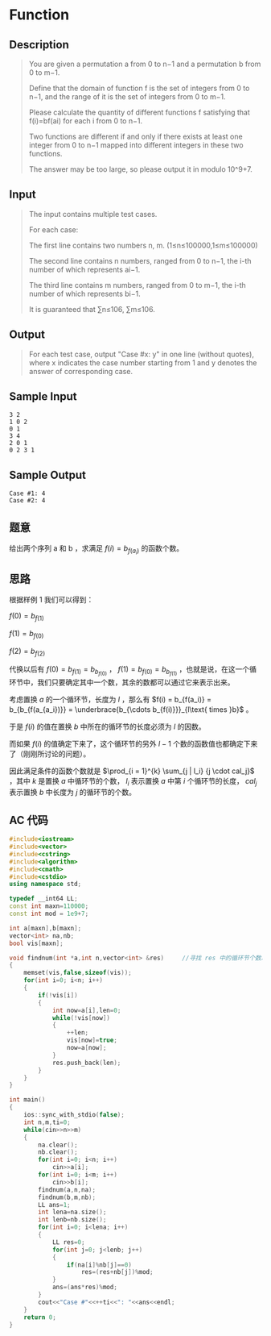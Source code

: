 # Function

## **Description**

> You are given a permutation a from 0 to n−1 and a permutation b from 0 to m−1.
>
> Define that the domain of function f is the set of integers from 0 to n−1, and the range of it is the set of integers from 0 to m−1.
>
> Please calculate the quantity of different functions f satisfying that f(i)=bf(ai) for each i from 0 to n−1.
>
> Two functions are different if and only if there exists at least one integer from 0 to n−1 mapped into different integers in these two functions.
>
> The answer may be too large, so please output it in modulo 10^9+7.



## **Input**

> The input contains multiple test cases.
>
> For each case:
>
> The first line contains two numbers n, m. (1≤n≤100000,1≤m≤100000)
>
> The second line contains n numbers, ranged from 0 to n−1, the i-th number of which represents ai−1.
>
> The third line contains m numbers, ranged from 0 to m−1, the i-th number of which represents bi−1.
>
> It is guaranteed that ∑n≤106, ∑m≤106.



## **Output**

> For each test case, output "Case #x: y" in one line (without quotes), where x indicates the case number starting from 1 and y denotes the answer of corresponding case.



## **Sample Input**

    3 2
    1 0 2
    0 1
    3 4
    2 0 1
    0 2 3 1



## **Sample Output**

    Case #1: 4
    Case #2: 4


## **题意**

给出两个序列 a 和 b ，求满足 $f(i)=b_{f(a_i)}$ 的函数个数。



## **思路**

根据样例 1 我们可以得到：

$f(0)=b_{f(1)}$

$f(1)=b_{f(0)}$

$f(2)=b_{f(2)}$

代换以后有 $f(0)=b_{f(1)}=b_{b_{f(0)}}$ ， $f(1)=b_{f(0)}=b_{b_{f(1)}}$ ，也就是说，在这一个循环节中，我们只要确定其中一个数，其余的数都可以通过它来表示出来。

考虑置换 $a$ 的一个循环节，长度为 $l$ ，那么有 $f(i) = b_{f(a_i)} = b_{b_{f(a_{a_i})}} = \underbrace{b_{\cdots b_{f(i)}}}_{l\text{ times }b}$ 。

于是 $f(i)$ 的值在置换 $b$ 中所在的循环节的长度必须为 $l$ 的因数。

而如果 $f(i)$ 的值确定下来了，这个循环节的另外 $l - 1$ 个数的函数值也都确定下来了（刚刚所讨论的问题）。

因此满足条件的函数个数就是 $\prod_{i = 1}^{k} \sum_{j | l_i} {j \cdot cal_j}$ ，其中 $k$ 是置换 $a$ 中循环节的个数， $l_i$ 表示置换 $a$ 中第 $i$ 个循环节的长度， $cal_j$ 表示置换 $b$ 中长度为 $j$ 的循环节的个数。



## **AC 代码**

```cpp
#include<iostream>
#include<vector>
#include<cstring>
#include<algorithm>
#include<cmath>
#include<cstdio>
using namespace std;

typedef __int64 LL;
const int maxn=110000;
const int mod = 1e9+7;

int a[maxn],b[maxn];
vector<int> na,nb;
bool vis[maxn];

void findnum(int *a,int n,vector<int> &res)     //寻找 res 中的循环节个数以及长度
{
    memset(vis,false,sizeof(vis));
    for(int i=0; i<n; i++)
    {
        if(!vis[i])
        {
            int now=a[i],len=0;
            while(!vis[now])
            {
                ++len;
                vis[now]=true;
                now=a[now];
            }
            res.push_back(len);
        }
    }
}

int main()
{
    ios::sync_with_stdio(false);
    int n,m,ti=0;
    while(cin>>n>>m)
    {
        na.clear();
        nb.clear();
        for(int i=0; i<n; i++)
            cin>>a[i];
        for(int i=0; i<m; i++)
            cin>>b[i];
        findnum(a,n,na);
        findnum(b,m,nb);
        LL ans=1;
        int lena=na.size();
        int lenb=nb.size();
        for(int i=0; i<lena; i++)
        {
            LL res=0;
            for(int j=0; j<lenb; j++)
            {
                if(na[i]%nb[j]==0)
                    res=(res+nb[j])%mod;
            }
            ans=(ans*res)%mod;
        }
        cout<<"Case #"<<++ti<<": "<<ans<<endl;
    }
    return 0;
}
```

